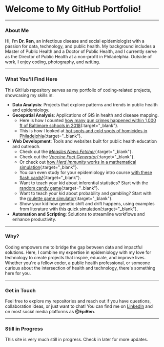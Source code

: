 # Welcome to My GitHub Portfolio!

---

### About Me

Hi, I’m **Dr. Ren**, an infectious disease and social epidemiologist with a passion for data, technology, and public health. My background includes a Master of Public Health and a Doctor of Public Health, and I currently serve as the Director of Public Health at a non-profit in Philadelphia. Outside of work, I enjoy coding, photography, and [writing](https://epiren.medium.com).

---

### What You’ll Find Here

This GitHub repository serves as my portfolio of coding-related projects, showcasing my skills in:

- **Data Analysis**: Projects that explore patterns and trends in public health and epidemiology.
- **Geospatial Analysis**: Applications of GIS in health and disease mapping.
  - Here is how I counted [how many gun crimes happened within 1,000 ft of Baltimore schools in 2018](one-thousand-guns.md){:target="_blank"}.
  - This is how I looked at [hot spots and cold spots of homicides in Philadelphia](hot-spot-philly.md){:target="_blank"}.
- **Web Development**: Tools and websites built for public health education and outreach.
  - Check out the [_Measles News Fetcher_](measles_news_fetcher.html){:target="_blank"}.
  - Check out the [_Vaccine Fact Generator_](vaccine_fact_generator.html){:target="_blank"}.
  - Or check out [how _Herd Immunity_ works in a mathematical simulation](herd_immunity_simulation.html){:target="_blank"}.
  - You can even study for your epidemiology intro course [with these flash cards!](epi_flash_cards.html){:target="_blank"}.
  - Want to teach your kid about inferential statistics? Start with the [random candy game](random_candy.html){:target="_blank"}.
  - Want to teach your kid about probability and gambling? Start with the [roulette game simulator](gambling_kids.html){:target="_blank"}.
  - Show your kid how genetic shift and drift happens, using examples from literature with [this quick simulation](shift_drift.html){:target="_blank"}.
- **Automation and Scripting**: Solutions to streamline workflows and enhance productivity.

---

### Why?

Coding empowers me to bridge the gap between data and impactful solutions. Here, I combine my expertise in epidemiology with my love for technology to create projects that inspire, educate, and improve lives. Whether you're a fellow coder, a public health professional, or someone curious about the intersection of health and technology, there's something here for you.

---

### Get in Touch

Feel free to explore my repositories and reach out if you have questions, collaboration ideas, or just want to chat! You can find me on [LinkedIn](https://www.linkedin.com/in/renenajera/) and on most social media platforms as **@EpiRen**.

---

### Still in Progress

This site is very much still in progress. Check in later for more updates.
